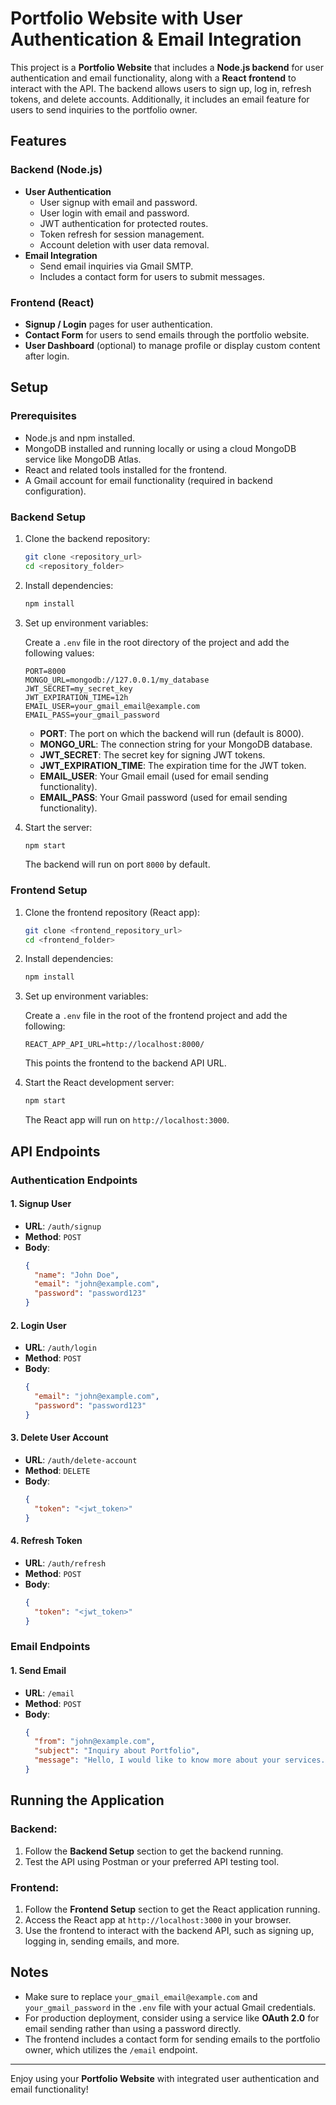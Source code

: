 # Portfolio Website with User Authentication & Email Integration

This project is a **Portfolio Website** that includes a **Node.js backend** for user authentication and email functionality, along with a **React frontend** to interact with the API. The backend allows users to sign up, log in, refresh tokens, and delete accounts. Additionally, it includes an email feature for users to send inquiries to the portfolio owner.

## Features

### Backend (Node.js)

- **User Authentication**
  - User signup with email and password.
  - User login with email and password.
  - JWT authentication for protected routes.
  - Token refresh for session management.
  - Account deletion with user data removal.
- **Email Integration**
  - Send email inquiries via Gmail SMTP.
  - Includes a contact form for users to submit messages.

### Frontend (React)

- **Signup / Login** pages for user authentication.
- **Contact Form** for users to send emails through the portfolio website.
- **User Dashboard** (optional) to manage profile or display custom content after login.

## Setup

### Prerequisites

- Node.js and npm installed.
- MongoDB installed and running locally or using a cloud MongoDB service like MongoDB Atlas.
- React and related tools installed for the frontend.
- A Gmail account for email functionality (required in backend configuration).

### Backend Setup

1. Clone the backend repository:

   ```bash
   git clone <repository_url>
   cd <repository_folder>
   ```

2. Install dependencies:

   ```bash
   npm install
   ```

3. Set up environment variables:

   Create a `.env` file in the root directory of the project and add the following values:

   ```env
   PORT=8000
   MONGO_URL=mongodb://127.0.0.1/my_database
   JWT_SECRET=my_secret_key
   JWT_EXPIRATION_TIME=12h
   EMAIL_USER=your_gmail_email@example.com
   EMAIL_PASS=your_gmail_password
   ```

   - **PORT**: The port on which the backend will run (default is 8000).
   - **MONGO_URL**: The connection string for your MongoDB database.
   - **JWT_SECRET**: The secret key for signing JWT tokens.
   - **JWT_EXPIRATION_TIME**: The expiration time for the JWT token.
   - **EMAIL_USER**: Your Gmail email (used for email sending functionality).
   - **EMAIL_PASS**: Your Gmail password (used for email sending functionality).

4. Start the server:

   ```bash
   npm start
   ```

   The backend will run on port `8000` by default.

### Frontend Setup

1. Clone the frontend repository (React app):

   ```bash
   git clone <frontend_repository_url>
   cd <frontend_folder>
   ```

2. Install dependencies:

   ```bash
   npm install
   ```

3. Set up environment variables:

   Create a `.env` file in the root of the frontend project and add the following:

   ```env
   REACT_APP_API_URL=http://localhost:8000/
   ```

   This points the frontend to the backend API URL.

4. Start the React development server:

   ```bash
   npm start
   ```

   The React app will run on `http://localhost:3000`.

## API Endpoints

### Authentication Endpoints

#### 1. **Signup User**

- **URL**: `/auth/signup`
- **Method**: `POST`
- **Body**:
  ```json
  {
    "name": "John Doe",
    "email": "john@example.com",
    "password": "password123"
  }
  ```

#### 2. **Login User**

- **URL**: `/auth/login`
- **Method**: `POST`
- **Body**:
  ```json
  {
    "email": "john@example.com",
    "password": "password123"
  }
  ```

#### 3. **Delete User Account**

- **URL**: `/auth/delete-account`
- **Method**: `DELETE`
- **Body**:
  ```json
  {
    "token": "<jwt_token>"
  }
  ```

#### 4. **Refresh Token**

- **URL**: `/auth/refresh`
- **Method**: `POST`
- **Body**:
  ```json
  {
    "token": "<jwt_token>"
  }
  ```

### Email Endpoints

#### 1. **Send Email**

- **URL**: `/email`
- **Method**: `POST`
- **Body**:
  ```json
  {
    "from": "john@example.com",
    "subject": "Inquiry about Portfolio",
    "message": "Hello, I would like to know more about your services."
  }
  ```

## Running the Application

### Backend:

1. Follow the **Backend Setup** section to get the backend running.
2. Test the API using Postman or your preferred API testing tool.

### Frontend:

1. Follow the **Frontend Setup** section to get the React application running.
2. Access the React app at `http://localhost:3000` in your browser.
3. Use the frontend to interact with the backend API, such as signing up, logging in, sending emails, and more.

## Notes

- Make sure to replace `your_gmail_email@example.com` and `your_gmail_password` in the `.env` file with your actual Gmail credentials.
- For production deployment, consider using a service like **OAuth 2.0** for email sending rather than using a password directly.
- The frontend includes a contact form for sending emails to the portfolio owner, which utilizes the `/email` endpoint.

---

Enjoy using your **Portfolio Website** with integrated user authentication and email functionality!
